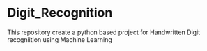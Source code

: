 # Digit_Recognition
This repository create a python based project for Handwritten Digit recogniition using Machine Learning
